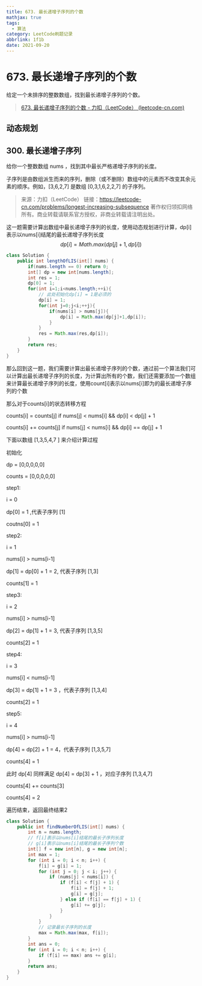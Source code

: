 ```yaml
---
title: 673. 最长递增子序列的个数
mathjax: true
tags:
  - 算法
category: LeetCode刷题记录
abbrlink: 1f1b
date: 2021-09-20
---
```

# 673. 最长递增子序列的个数

给定一个未排序的整数数组，找到最长递增子序列的个数。

> [673. 最长递增子序列的个数 - 力扣（LeetCode） (leetcode-cn.com)](https://leetcode-cn.com/problems/number-of-longest-increasing-subsequence/)

<!-- more -->

## 动态规划

## 300. 最长递增子序列

给你一个整数数组 nums ，找到其中最长严格递增子序列的长度。

子序列是由数组派生而来的序列，删除（或不删除）数组中的元素而不改变其余元素的顺序。例如，[3,6,2,7] 是数组 [0,3,1,6,2,2,7] 的子序列。

> 来源：力扣（LeetCode）
> 链接：https://leetcode-cn.com/problems/longest-increasing-subsequence
> 著作权归领扣网络所有。商业转载请联系官方授权，非商业转载请注明出处。

这一题需要计算出数组中最长递增子序列的长度，使用动态规划进行计算，dp[i]表示以nums[i]结尾的最长递增子序列长度
$$
dp[i] = Math.max(dp[j]+1,dp[i])
$$

```java
class Solution {
    public int lengthOfLIS(int[] nums) {
        if(nums.length == 0) return 0;
        int[] dp = new int[nums.length];
        int res = 1;
        dp[0] = 1;
        for(int i=1;i<nums.length;++i){
            // 此处初始化dp[i] = 1是必须的
            dp[i] = 1;
            for(int j=0;j<i;++j){
                if(nums[i] > nums[j]){
                    dp[i] = Math.max(dp[j]+1,dp[i]);
                }
            }
            res = Math.max(res,dp[i]);
        }
        return res;
    }
}
```

那么回到这一题，我们需要计算出最长递增子序列的个数，通过前一个算法我们可以计算出最长递增子序列的长度，为计算出所有的个数，我们还需要添加一个数组来计算最长递增子序列的长度，使用count[i]表示以nums[i]即为的最长递增子序列的个数

那么对于counts[i]的状态转移方程

counts[i] = counts[j]  if nums[j] < nums[i] && dp[i] < dp[j] + 1

counts[i] += counts[j] if nums[j] < nums[i] && dp[i] == dp[j] + 1

下面以数组 [1,3,5,4,7 ] 来介绍计算过程

初始化

dp = [0,0,0,0,0]

counts = [0,0,0,0,0]

step1:

i = 0

dp[0] = 1 ,代表子序列 [1]

coutns[0] = 1

step2:

i = 1

nums[i] > nums[i-1]

dp[1] = dp[0] + 1 = 2, 代表子序列 [1,3]

counts[1] = 1

step3:

i = 2

nums[i] > nums[i-1]

dp[2] = dp[1] + 1 = 3, 代表子序列 [1,3,5]

counts[2] = 1

step4:

i = 3

nums[i] < nums[i-1]

dp[3] = dp[1] + 1 = 3 ，代表子序列 [1,3,4]

counts[2] = 1

step5:

i = 4

nums[i] > nums[i-1]

dp[4] = dp[2] + 1 = 4，代表子序列 [1,3,5,7]

counts[4] = 1

此时 dp[4] 同样满足 dp[4] = dp[3] + 1 ，对应子序列 [1,3,4,7]

counts[4] += counts[3]

counts[4] = 2

遍历结束，返回最终结果2

```java
class Solution {
    public int findNumberOfLIS(int[] nums) {
        int n = nums.length;
        // f[i]表示以nums[i]结尾的最长子序列长度
        // g[i]表示以nums[i]结尾的最长子序列个数
        int[] f = new int[n], g = new int[n];
        int max = 1;
        for (int i = 0; i < n; i++) {
            f[i] = g[i] = 1;
            for (int j = 0; j < i; j++) {
                if (nums[j] < nums[i]) {
                    if (f[i] < f[j] + 1) {
                        f[i] = f[j] + 1;
                        g[i] = g[j];
                    } else if (f[i] == f[j] + 1) {
                        g[i] += g[j];
                    }
                }
            }
          	// 记录最长子序列的长度
            max = Math.max(max, f[i]);
        }
        int ans = 0;
        for (int i = 0; i < n; i++) {
            if (f[i] == max) ans += g[i];
        }
        return ans;
    }
}
```

